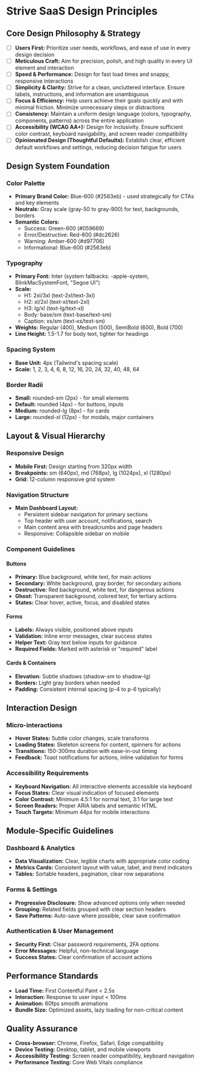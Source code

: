 # Strive SaaS Design Principles

## Core Design Philosophy & Strategy

- [ ] **Users First:** Prioritize user needs, workflows, and ease of use in every design decision
- [ ] **Meticulous Craft:** Aim for precision, polish, and high quality in every UI element and interaction
- [ ] **Speed & Performance:** Design for fast load times and snappy, responsive interactions
- [ ] **Simplicity & Clarity:** Strive for a clean, uncluttered interface. Ensure labels, instructions, and information are unambiguous
- [ ] **Focus & Efficiency:** Help users achieve their goals quickly and with minimal friction. Minimize unnecessary steps or distractions
- [ ] **Consistency:** Maintain a uniform design language (colors, typography, components, patterns) across the entire application
- [ ] **Accessibility (WCAG AA+):** Design for inclusivity. Ensure sufficient color contrast, keyboard navigability, and screen reader compatibility
- [ ] **Opinionated Design (Thoughtful Defaults):** Establish clear, efficient default workflows and settings, reducing decision fatigue for users

## Design System Foundation

### Color Palette

- **Primary Brand Color:** Blue-600 (#2563eb) - used strategically for CTAs and key elements
- **Neutrals:** Gray scale (gray-50 to gray-900) for text, backgrounds, borders
- **Semantic Colors:**
  - Success: Green-600 (#059669)
  - Error/Destructive: Red-600 (#dc2626)
  - Warning: Amber-600 (#d97706)
  - Informational: Blue-600 (#2563eb)

### Typography

- **Primary Font:** Inter (system fallbacks: -apple-system, BlinkMacSystemFont, "Segoe UI")
- **Scale:**
  - H1: 2xl/3xl (text-2xl/text-3xl)
  - H2: xl/2xl (text-xl/text-2xl)
  - H3: lg/xl (text-lg/text-xl)
  - Body: base/sm (text-base/text-sm)
  - Caption: xs/sm (text-xs/text-sm)
- **Weights:** Regular (400), Medium (500), SemiBold (600), Bold (700)
- **Line Height:** 1.5-1.7 for body text, tighter for headings

### Spacing System

- **Base Unit:** 4px (Tailwind's spacing scale)
- **Scale:** 1, 2, 3, 4, 6, 8, 12, 16, 20, 24, 32, 40, 48, 64

### Border Radii

- **Small:** rounded-sm (2px) - for small elements
- **Default:** rounded (4px) - for buttons, inputs
- **Medium:** rounded-lg (8px) - for cards
- **Large:** rounded-xl (12px) - for modals, major containers

## Layout & Visual Hierarchy

### Responsive Design

- **Mobile First:** Design starting from 320px width
- **Breakpoints:** sm (640px), md (768px), lg (1024px), xl (1280px)
- **Grid:** 12-column responsive grid system

### Navigation Structure

- **Main Dashboard Layout:**
  - Persistent sidebar navigation for primary sections
  - Top header with user account, notifications, search
  - Main content area with breadcrumbs and page headers
  - Responsive: Collapsible sidebar on mobile

### Component Guidelines

#### Buttons

- **Primary:** Blue background, white text, for main actions
- **Secondary:** White background, gray border, for secondary actions
- **Destructive:** Red background, white text, for dangerous actions
- **Ghost:** Transparent background, colored text, for tertiary actions
- **States:** Clear hover, active, focus, and disabled states

#### Forms

- **Labels:** Always visible, positioned above inputs
- **Validation:** Inline error messages, clear success states
- **Helper Text:** Gray text below inputs for guidance
- **Required Fields:** Marked with asterisk or "required" label

#### Cards & Containers

- **Elevation:** Subtle shadows (shadow-sm to shadow-lg)
- **Borders:** Light gray borders when needed
- **Padding:** Consistent internal spacing (p-4 to p-6 typically)

## Interaction Design

### Micro-interactions

- **Hover States:** Subtle color changes, scale transforms
- **Loading States:** Skeleton screens for content, spinners for actions
- **Transitions:** 150-300ms duration with ease-in-out timing
- **Feedback:** Toast notifications for actions, inline validation for forms

### Accessibility Requirements

- **Keyboard Navigation:** All interactive elements accessible via keyboard
- **Focus States:** Clear visual indication of focused elements
- **Color Contrast:** Minimum 4.5:1 for normal text, 3:1 for large text
- **Screen Readers:** Proper ARIA labels and semantic HTML
- **Touch Targets:** Minimum 44px for mobile interactions

## Module-Specific Guidelines

### Dashboard & Analytics

- **Data Visualization:** Clear, legible charts with appropriate color coding
- **Metrics Cards:** Consistent layout with value, label, and trend indicators
- **Tables:** Sortable headers, pagination, clear row separations

### Forms & Settings

- **Progressive Disclosure:** Show advanced options only when needed
- **Grouping:** Related fields grouped with clear section headers
- **Save Patterns:** Auto-save where possible, clear save confirmation

### Authentication & User Management

- **Security First:** Clear password requirements, 2FA options
- **Error Messages:** Helpful, non-technical language
- **Success States:** Clear confirmation of account actions

## Performance Standards

- **Load Time:** First Contentful Paint < 2.5s
- **Interaction:** Response to user input < 100ms
- **Animation:** 60fps smooth animations
- **Bundle Size:** Optimized assets, lazy loading for non-critical content

## Quality Assurance

- **Cross-browser:** Chrome, Firefox, Safari, Edge compatibility
- **Device Testing:** Desktop, tablet, and mobile viewports
- **Accessibility Testing:** Screen reader compatibility, keyboard navigation
- **Performance Testing:** Core Web Vitals compliance
